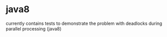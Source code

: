# java8

currently contains tests to demonstrate the problem with deadlocks during parallel processing (java8)
